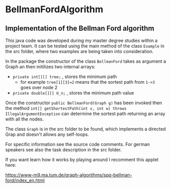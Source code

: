 # BellmanFordAlgorithm

## Implementation of the Bellman Ford algorithm
This java code was developed during my master degree studies within a project team. 
It can be tested using the main method of the class `Example` in the src folder, where two examples are being taken into consideration.

In the package the constructor of the class `BellmanFord` takes as argument a Graph an then initilizes two internal arrays:
- `private int[][] tree;`	, stores the minimum path 
  - for example `tree[1][3]=2` means that the sortest path from `1->3` goes over node 2 
- `private double[][] U_n;` , stores the minimum path value

Once the constructor `public BellmanFord(Graph g)` has been invoked then the method `int[] getShortestPath(int v, int w) throws IllegalArgumentException` can determine the sortest path returning an array with all the nodes.

The class `Graph` is in the src folder to be found, which implements a directed Grap and doesn't allows any self-loops.

For specific information see the source code comments. 
For german speakers see also the task description in the src folder.

If you want learn how it works by playing around I recomment this applet here:

https://www-m9.ma.tum.de/graph-algorithms/spp-bellman-ford/index_en.html
